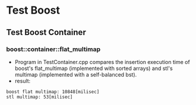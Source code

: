 # Test Boost #
## Test Boost Container ##
### boost::container::flat_multimap ###
- Program in TestContainer.cpp compares the insertion execution time of boost's flat\_multimap (implemented with sorted arrays) and stl's multimap (implemented with a self-balanced bst).
- result:

```
boost flat multimap: 10848[milisec]
stl multimap: 53[milisec]
```

